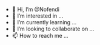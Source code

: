 - 👋 Hi, I’m @Nofendi
- 👀 I’m interested in ...
- 🌱 I’m currently learning ...
- 💞️ I’m looking to collaborate on ...
- 📫 How to reach me ...

<!---
Nofendi/Nofendi is a ✨ special ✨ repository because its `README.md` (this file) appears on your GitHub profile.
You can click the Preview link to take a look at your changes.
--->

